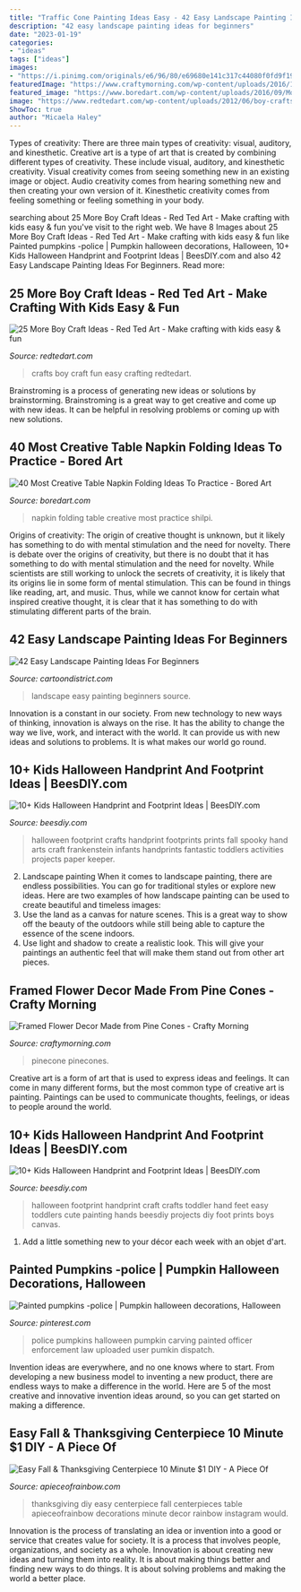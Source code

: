 ```yaml
---
title: "Traffic Cone Painting Ideas Easy - 42 Easy Landscape Painting Ideas For Beginners"
description: "42 easy landscape painting ideas for beginners"
date: "2023-01-19"
categories:
- "ideas"
tags: ["ideas"]
images:
- "https://i.pinimg.com/originals/e6/96/80/e69680e141c317c44080f0fd9f1902b2.jpg"
featuredImage: "https://www.craftymorning.com/wp-content/uploads/2016/11/pinecone-succulent-frames-craft.png"
featured_image: "https://www.boredart.com/wp-content/uploads/2016/09/Most-Creative-Table-Napkin-Folding-Ideas-To-Practice0391.jpg"
image: "https://www.redtedart.com/wp-content/uploads/2012/06/boy-crafts.jpg"
ShowToc: true
author: "Micaela Haley"
---
```



Types of creativity: There are three main types of creativity: visual, auditory, and kinesthetic.
Creative art is a type of art that is created by combining different types of creativity. These include visual, auditory, and kinesthetic creativity. Visual creativity comes from seeing something new in an existing image or object. Audio creativity comes from hearing something new and then creating your own version of it. Kinesthetic creativity comes from feeling something or feeling something in your body.

	

		
searching about 25 More Boy Craft Ideas - Red Ted Art - Make crafting with kids easy &amp; fun you've visit to the right web. We have 8 Images about 25 More Boy Craft Ideas - Red Ted Art - Make crafting with kids easy &amp; fun like Painted pumpkins -police | Pumpkin halloween decorations, Halloween, 10+ Kids Halloween Handprint and Footprint Ideas | BeesDIY.com and also 42 Easy Landscape Painting Ideas For Beginners. Read more:
		
    
## 25 More Boy Craft Ideas - Red Ted Art - Make Crafting With Kids Easy &amp; Fun

<img loading=lazy src="https://www.redtedart.com/wp-content/uploads/2012/06/boy-crafts.jpg" onerror="this.onerror=null;this.src='https://tse3.mm.bing.net/th?id=OIP.lropqW6s0ERzYKA_WxwZDAHaHI&amp;pid=15.1';" alt="25 More Boy Craft Ideas - Red Ted Art - Make crafting with kids easy &amp; fun">

_Source: redtedart.com_

>crafts boy craft fun easy crafting redtedart. 

	

Brainstroming is a process of generating new ideas or solutions by brainstorming. Brainstroming is a great way to get creative and come up with new ideas. It can be helpful in resolving problems or coming up with new solutions.

    
## 40 Most Creative Table Napkin Folding Ideas To Practice - Bored Art

<img loading=lazy src="https://www.boredart.com/wp-content/uploads/2016/09/Most-Creative-Table-Napkin-Folding-Ideas-To-Practice0391.jpg" onerror="this.onerror=null;this.src='https://tse3.mm.bing.net/th?id=OIP.P53QkOSRS_J1VlsptPHX6wHaJ4&amp;pid=15.1';" alt="40 Most Creative Table Napkin Folding Ideas To Practice - Bored Art">

_Source: boredart.com_

>napkin folding table creative most practice shilpi. 

	

Origins of creativity: The origin of creative thought is unknown, but it likely has something to do with mental stimulation and the need for novelty.
There is debate over the origins of creativity, but there is no doubt that it has something to do with mental stimulation and the need for novelty. While scientists are still working to unlock the secrets of creativity, it is likely that its origins lie in some form of mental stimulation. This can be found in things like reading, art, and music. Thus, while we cannot know for certain what inspired creative thought, it is clear that it has something to do with stimulating different parts of the brain.

    
## 42 Easy Landscape Painting Ideas For Beginners

<img loading=lazy src="http://www.cartoondistrict.com/wp-content/uploads/2017/07/Easy-Landscape-Painting-Ideas-For-Beginners9.jpg" onerror="this.onerror=null;this.src='https://tse1.mm.bing.net/th?id=OIP.gW8-elCs0yOx56ULqchppAHaKL&amp;pid=15.1';" alt="42 Easy Landscape Painting Ideas For Beginners">

_Source: cartoondistrict.com_

>landscape easy painting beginners source. 

	

Innovation is a constant in our society. From new technology to new ways of thinking, innovation is always on the rise. It has the ability to change the way we live, work, and interact with the world. It can provide us with new ideas and solutions to problems. It is what makes our world go round.

    
## 10+ Kids Halloween Handprint And Footprint Ideas | BeesDIY.com

<img loading=lazy src="http://www.beesdiy.com/wp-content/uploads/2016/09/Kids-Halloween-Handprint-and-Footprint-Ideas-Frankenstein-Tutorial.jpg" onerror="this.onerror=null;this.src='https://tse3.mm.bing.net/th?id=OIP.I2yAXRp91obPPE2_RzddngHaGY&amp;pid=15.1';" alt="10+ Kids Halloween Handprint and Footprint Ideas | BeesDIY.com">

_Source: beesdiy.com_

>halloween footprint crafts handprint footprints prints fall spooky hand arts craft frankenstein infants handprints fantastic toddlers activities projects paper keeper. 

	

2. Landscape painting
When it comes to landscape painting, there are endless possibilities. You can go for traditional styles or explore new ideas. Here are two examples of how landscape painting can be used to create beautiful and timeless images: 
2. Use the land as a canvas for nature scenes. This is a great way to show off the beauty of the outdoors while still being able to capture the essence of the scene indoors.
3. Use light and shadow to create a realistic look. This will give your paintings an authentic feel that will make them stand out from other art pieces.

    
## Framed Flower Decor Made From Pine Cones - Crafty Morning

<img loading=lazy src="https://www.craftymorning.com/wp-content/uploads/2016/11/pinecone-succulent-frames-craft.png" onerror="this.onerror=null;this.src='https://tse1.mm.bing.net/th?id=OIP.xgcCsx2gyFkE8ad91RysWgHaKV&amp;pid=15.1';" alt="Framed Flower Decor Made from Pine Cones - Crafty Morning">

_Source: craftymorning.com_

>pinecone pinecones. 

	

Creative art is a form of art that is used to express ideas and feelings. It can come in many different forms, but the most common type of creative art is painting. Paintings can be used to communicate thoughts, feelings, or ideas to people around the world.

    
## 10+ Kids Halloween Handprint And Footprint Ideas | BeesDIY.com

<img loading=lazy src="http://www.beesdiy.com/wp-content/uploads/2016/09/Kids-Halloween-Handprint-and-Footprint-IdeasWall-Art-Tutorial-2.jpg" onerror="this.onerror=null;this.src='https://tse3.mm.bing.net/th?id=OIP.uTrg5_HtwU_-dltK19P47QHaJ4&amp;pid=15.1';" alt="10+ Kids Halloween Handprint and Footprint Ideas | BeesDIY.com">

_Source: beesdiy.com_

>halloween footprint handprint craft crafts toddler hand feet easy toddlers cute painting hands beesdiy projects diy foot prints boys canvas. 

	

1. Add a little something new to your décor each week with an objet d'art.

    
## Painted Pumpkins -police | Pumpkin Halloween Decorations, Halloween

<img loading=lazy src="https://i.pinimg.com/originals/e6/96/80/e69680e141c317c44080f0fd9f1902b2.jpg" onerror="this.onerror=null;this.src='https://tse2.mm.bing.net/th?id=OIP.JEza-I_JxL7qtHjb7IKFsQHaJ4&amp;pid=15.1';" alt="Painted pumpkins -police | Pumpkin halloween decorations, Halloween">

_Source: pinterest.com_

>police pumpkins halloween pumpkin carving painted officer enforcement law uploaded user pumkin dispatch. 

	

Invention ideas are everywhere, and no one knows where to start. From developing a new business model to inventing a new product, there are endless ways to make a difference in the world. Here are 5 of the most creative and innovative invention ideas around, so you can get started on making a difference.

    
## Easy Fall &amp; Thanksgiving Centerpiece 10 Minute $1 DIY - A Piece Of

<img loading=lazy src="https://www.apieceofrainbow.com/wp-content/uploads/2018/10/diy-easy-fall-thanksgiving-centerpiece-beautiful-table-decorations-cheap-centerpieces-decor-ideas-apieceofrainbow-4.jpg" onerror="this.onerror=null;this.src='https://tse4.mm.bing.net/th?id=OIP.za7ULcfC57Fg8UbVsE7vLQHaLH&amp;pid=15.1';" alt="Easy Fall &amp; Thanksgiving Centerpiece 10 Minute $1 DIY - A Piece Of">

_Source: apieceofrainbow.com_

>thanksgiving diy easy centerpiece fall centerpieces table apieceofrainbow decorations minute decor rainbow instagram would. 

	

Innovation is the process of translating an idea or invention into a good or service that creates value for society. It is a process that involves people, organizations, and society as a whole. Innovation is about creating new ideas and turning them into reality. It is about making things better and finding new ways to do things. It is about solving problems and making the world a better place.

